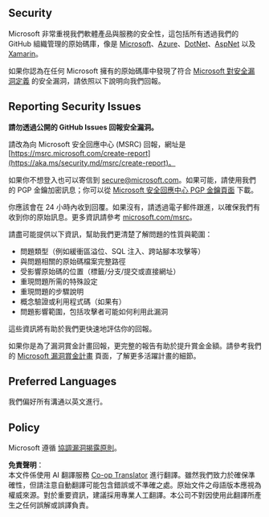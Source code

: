 <!--
CO_OP_TRANSLATOR_METADATA:
{
  "original_hash": "57f14126c1c6add76b3aef3844dfe4e3",
  "translation_date": "2025-05-08T04:56:42+00:00",
  "source_file": "SECURITY.md",
  "language_code": "tw"
}
-->
## Security

Microsoft 非常重視我們軟體產品與服務的安全性，這包括所有透過我們的 GitHub 組織管理的原始碼庫，像是 [Microsoft](https://github.com/Microsoft)、[Azure](https://github.com/Azure)、[DotNet](https://github.com/dotnet)、[AspNet](https://github.com/aspnet) 以及 [Xamarin](https://github.com/xamarin)。

如果你認為在任何 Microsoft 擁有的原始碼庫中發現了符合 [Microsoft 對安全漏洞定義](https://aka.ms/security.md/definition) 的安全漏洞，請依照以下說明向我們回報。

## Reporting Security Issues

**請勿透過公開的 GitHub Issues 回報安全漏洞。**

請改為向 Microsoft 安全回應中心 (MSRC) 回報，網址是 [https://msrc.microsoft.com/create-report](https://aka.ms/security.md/msrc/create-report)。

如果你不想登入也可以寄信到 [secure@microsoft.com](mailto:secure@microsoft.com)。如果可能，請使用我們的 PGP 金鑰加密訊息；你可以從 [Microsoft 安全回應中心 PGP 金鑰頁面](https://aka.ms/security.md/msrc/pgp) 下載。

你應該會在 24 小時內收到回覆。如果沒有，請透過電子郵件跟進，以確保我們有收到你的原始訊息。更多資訊請參考 [microsoft.com/msrc](https://www.microsoft.com/msrc)。

請盡可能提供以下資訊，幫助我們更清楚了解問題的性質與範圍：

  * 問題類型（例如緩衝區溢位、SQL 注入、跨站腳本攻擊等）
  * 與問題相關的原始碼檔案完整路徑
  * 受影響原始碼的位置（標籤/分支/提交或直接網址）
  * 重現問題所需的特殊設定
  * 重現問題的步驟說明
  * 概念驗證或利用程式碼（如果有）
  * 問題影響範圍，包括攻擊者可能如何利用此漏洞

這些資訊將有助於我們更快速地評估你的回報。

如果你是為了漏洞賞金計畫回報，更完整的報告有助於提升賞金金額。請參考我們的 [Microsoft 漏洞賞金計畫](https://aka.ms/security.md/msrc/bounty) 頁面，了解更多活躍計畫的細節。

## Preferred Languages

我們偏好所有溝通以英文進行。

## Policy

Microsoft 遵循 [協調漏洞揭露原則](https://aka.ms/security.md/cvd)。

**免責聲明**：  
本文件係使用 AI 翻譯服務 [Co-op Translator](https://github.com/Azure/co-op-translator) 進行翻譯。雖然我們致力於確保準確性，但請注意自動翻譯可能包含錯誤或不準確之處。原始文件之母語版本應視為權威來源。對於重要資訊，建議採用專業人工翻譯。本公司不對因使用此翻譯所產生之任何誤解或誤譯負責。